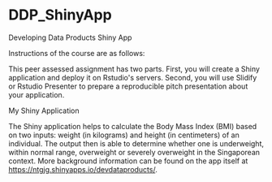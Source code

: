 # DDP_ShinyApp
Developing Data Products Shiny App

Instructions of the course are as follows:

This peer assessed assignment has two parts. First, you will create a Shiny application and deploy it on Rstudio's servers. Second, you will use Slidify or Rstudio Presenter to prepare a reproducible pitch presentation about your application.

My Shiny Application

The Shiny application helps to calculate the Body Mass Index (BMI) based on two inputs: weight (in kilograms) and height (in centimeters) of an individual.  The output then is able to determine whether one is underweight, within normal range, overweight or severely overweight in the Singaporean context.  More background information can be found on the app itself at https://ntgjg.shinyapps.io/devdataproducts/.
